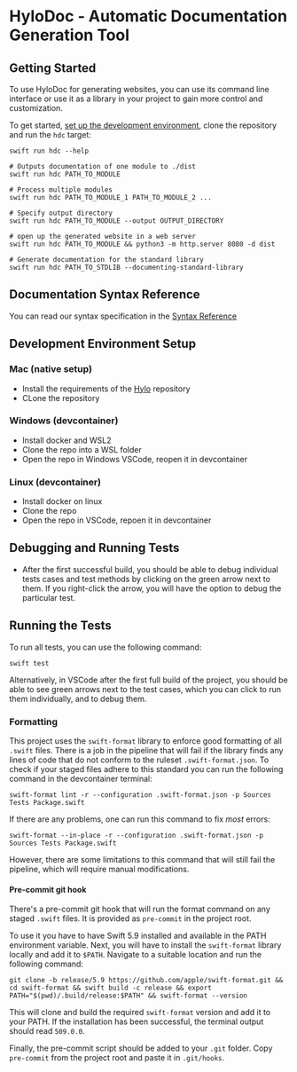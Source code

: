 # HyloDoc - Automatic Documentation Generation Tool

## Getting Started

To use HyloDoc for generating websites, you can use its command line interface or use it as a library in your project
to gain more control and customization.

To get started, [set up the development environment](#development-environment-setup), clone the repository and run
the `hdc` target:

```shell
swift run hdc --help

# Outputs documentation of one module to ./dist
swift run hdc PATH_TO_MODULE

# Process multiple modules
swift run hdc PATH_TO_MODULE_1 PATH_TO_MODULE_2 ...

# Specify output directory
swift run hdc PATH_TO_MODULE --output OUTPUT_DIRECTORY

# open up the generated website in a web server
swift run hdc PATH_TO_MODULE && python3 -m http.server 8080 -d dist

# Generate documentation for the standard library
swift run hdc PATH_TO_STDLIB --documenting-standard-library
```

## Documentation Syntax Reference

You can read our syntax specification in the [Syntax Reference](./SyntaxReference.md)

## Development Environment Setup

### Mac (native setup)

- Install the requirements of
  the [Hylo](https://github.com/hylo-lang/hylo/?tab=readme-ov-file#developementuse-requirements) repository
- CLone the repository

### Windows (devcontainer)

- Install docker and WSL2
- Clone the repo into a WSL folder
- Open the repo in Windows VSCode, reopen it in devcontainer

### Linux (devcontainer)

- Install docker on linux
- Clone the repo
- Open the repo in VSCode, repoen it in devcontainer

## Debugging and Running Tests

- After the first successful build, you should be able to debug individual tests cases and test methods by clicking on
  the green arrow next to them. If you right-click the arrow, you will have the option to debug the particular test.

## Running the Tests

To run all tests, you can use the following command:

```shell
swift test
```

Alternatively, in VSCode after the first full build of the project, you should be able to see green arrows next to the
test cases, which you can click to run them individually, and to debug them.

### Formatting

This project uses the `swift-format` library to enforce good formatting of all `.swift` files. There is a job in the
pipeline that will fail if the library finds any lines of code that do not conform to the ruleset `.swift-format.json`.
To check if your staged files adhere to this standard you can run the following command in the devcontainer terminal:

```
swift-format lint -r --configuration .swift-format.json -p Sources Tests Package.swift
```

If there are any problems, one can run this command to fix *most* errors:

```
swift-format --in-place -r --configuration .swift-format.json -p Sources Tests Package.swift
```

However, there are some limitations to this command that will still fail the pipeline, which will require manual
modifications.

#### Pre-commit git hook

There's a pre-commit git hook that will run the format command on any staged `.swift` files. It is provided as
`pre-commit` in the project root.

To use it you have to have Swift 5.9 installed and available in the PATH environment variable. Next, you will have to
install the `swift-format` library locally and add it to `$PATH`. Navigate to a suitable location and run the following
command:

```
git clone -b release/5.9 https://github.com/apple/swift-format.git && cd swift-format && swift build -c release && export PATH="$(pwd)/.build/release:$PATH" && swift-format --version
```

This will clone and build the required `swift-format` version and add it to your PATH. If the installation has been
successful, the terminal output should read `509.0.0`.

Finally, the pre-commit script should be added to your `.git` folder. Copy `pre-commit` from the project root and paste
it in `.git/hooks`. 
